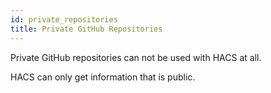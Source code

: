 ```yaml
---
id: private_repositories
title: Private GitHub Repositories
---
```


Private GitHub repositories can not be used with HACS at all.

HACS can only get information that is public.
